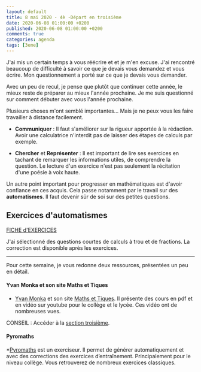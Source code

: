 ```yaml
---
layout: default
title: 8 mai 2020 - 4è -Départ en troisième
date: 2020-06-08 01:00:00 +0200
published: 2020-06-08 01:00:00 +0200
comments: true
categories: agenda
tags: [3eme]
---
```


J'ai mis un certain temps à vous réécrire et et je m'en excuse. J'ai rencontré beaucoup de difficulté à savoir ce que je devais vous demandez et vous écrire. Mon questionnement a porté sur ce que je devais vous demander. 

Avec un peu de recul, je pense que plutôt que continuer cette année, le mieux reste de préparer au mieux l'année prochaine. Je me suis questionné sur comment débuter avec vous l'année prochaine. 

Plusieurs choses m'ont semblé importantes... Mais je ne peux vous les faire travailler à distance facilement.

* **Communiquer** : Il faut s'améliorer sur la rigueur apportée à la rédaction. Avoir une calculatrice n'interdit pas de laisser des étapes de calculs par exemple.

* **Chercher** et **Représenter** : Il est important de lire ses exercices en tachant de remarquer les informations utiles, de comprendre la question. Le lecture d'un exercice n'est pas seulement la récitation d'une poésie à voix haute. 

Un autre point important pour progresser en mathématiques est d'avoir confiance en ces acquis. Cela passe notamment par le travail sur des **automatismes**. Il faut devenir sûr de soi sur des petites questions.

## Exercices d'automatismes


[FICHE d'EXERCICES](assets/doc/4eme/2020-08-06/exercices_8mai.pdf)

J'ai sélectionné des questions courtes de calculs à trou et de fractions. La correction est disponible après les exercices.

-------------------------

Pour cette semaine, je vous redonne deux ressources, présentées un peu en détail.

#### Yvan Monka et son site Maths et Tiques

* [Yvan Monka](https://www.youtube.com/channel/UCaDqmzanCq4ZYhdEm0Df9Qg) et son site [Maths et Tiques](https://www.maths-et-tiques.fr/). Il présente des cours en pdf et en vidéo sur youtube pour le collège et le lycée. Ces vidéo ont de nombreuses vues. 

CONSEIL : Accéder à la [section troisième](https://www.maths-et-tiques.fr/index.php/cours-maths/niveau-troisieme).


#### Pyromaths

*[Pyromaths](https://enligne.pyromaths.org/) est un exerciseur. Il permet de générer automatiquement et avec des corrections des exercices d’entraînement. Principalement pour le niveau collège. Vous retrouverez de nombreux exercices classiques.